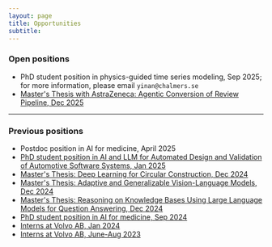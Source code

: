 ```yaml
---
layout: page
title: Opportunities
subtitle:
---
```


### Open positions
+ PhD student position in physics-guided time series modeling, Sep 2025; for more information, please email `yinan@chalmers.se`
+ [Master's Thesis with AstraZeneca: Agentic Conversion of Review Pipeline, Dec 2025](https://annonsportal.chalmers.se/CareerServices/se/Ads/Details/3703)

---
### Previous positions
+ Postdoc position in AI for medicine, April 2025
+ [PhD student position in AI and LLM for Automated Design and Validation of Automotive Software Systems, Jan 2025](https://www.chalmers.se/en/about-chalmers/work-with-us/vacancies/?rmpage=job&rmjob=p13442)
+ [Master's Thesis: Deep Learning for Circular Construction, Dec 2024](https://annonsportal.chalmers.se/CareerServices/en/Ads/Details/2830)
+ [Master's Thesis: Adaptive and Generalizable Vision-Language Models, Dec 2024](https://annonsportal.chalmers.se/CareerServices/en/Ads/Details/2855)
+ [Master's Thesis: Reasoning on Knowledge Bases Using Large Language Models for Question Answering, Dec 2024](https://annonsportal.chalmers.se/CareerServices/en/Ads/Details/3218)
+ [PhD student position in AI for medicine, Sep 2024](/opportunities/2024-08-chalmers)
+ [Interns at Volvo AB, Jan 2024](/opportunities/2023-10-volvo)
+ [Interns at Volvo AB, June-Aug 2023](/opportunities/2023-02-volvo)
